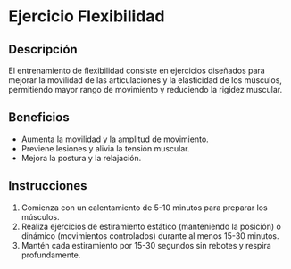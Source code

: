 # Ejercicio Flexibilidad

## Descripción
El entrenamiento de flexibilidad consiste en ejercicios diseñados para mejorar la movilidad de las articulaciones y la elasticidad de los músculos, permitiendo mayor rango de movimiento y reduciendo la rigidez muscular.

## Beneficios
- Aumenta la movilidad y la amplitud de movimiento.
- Previene lesiones y alivia la tensión muscular.
- Mejora la postura y la relajación.

## Instrucciones
1. Comienza con un calentamiento de 5-10 minutos para preparar los músculos.
2. Realiza ejercicios de estiramiento estático (manteniendo la posición) o dinámico (movimientos controlados) durante al menos 15-30 minutos.
3. Mantén cada estiramiento por 15-30 segundos sin rebotes y respira profundamente.